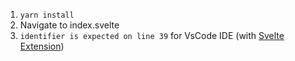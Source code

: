 1. `yarn install`
2. Navigate to index.svelte
3. `identifier is expected on line 39` for VsCode IDE (with [Svelte Extension](https://marketplace.visualstudio.com/items?itemName=JamesBirtles.svelte-vscode))
